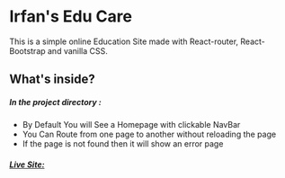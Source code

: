 # Irfan's Edu Care

This is a simple online Education Site made with React-router, React-Bootstrap and vanilla CSS. 

## What's inside?

##### In the project directory :
* By Default You will See a Homepage with clickable NavBar 
* You Can Route from one page to another without reloading the page
* If the page is not found then it will show an error page

##### [Live Site: ](https://irfans-edu-care.netlify.app/)